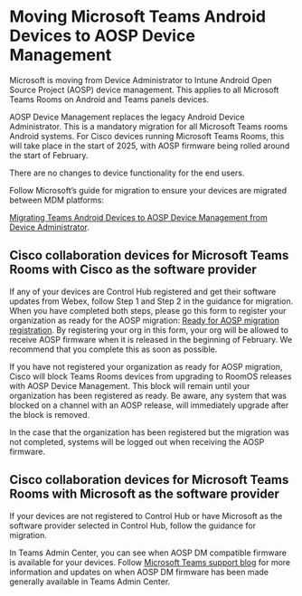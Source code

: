 # Moving Microsoft Teams Android Devices to AOSP Device Management

Microsoft is moving from Device Administrator to Intune Android Open Source Project (AOSP) device management. This applies to all Microsoft Teams Rooms on Android and Teams panels devices.

AOSP Device Management replaces the legacy Android Device Administrator. This is a mandatory migration for all Microsoft Teams rooms Android systems. For Cisco devices running Microsoft Teams Rooms, this will take place in the start of 2025, with AOSP firmware being rolled around the start of February.

There are no changes to device functionality for the end users.

Follow Microsoft’s guide for migration to ensure your devices are migrated between MDM platforms:

[Migrating Teams Android Devices to AOSP Device Management from Device Administrator](https://learn.microsoft.com/MicrosoftTeams/rooms/android-migration-guide). 

## Cisco collaboration devices for Microsoft Teams Rooms with Cisco as the software provider

If any of your devices are Control Hub registered and get their software updates from Webex, follow Step 1 and Step 2 in the guidance for migration. When you have completed both steps, please go this form to register your organization as ready for the AOSP migration: [Ready for AOSP migration registration](https://ciscocx.qualtrics.com/jfe/form/SV_eWIgDZWDYexwS3k).
By registering your org in this form, your org will be allowed to receive AOSP firmware when it is released in the beginning of February. We recommend that you complete this as soon as possible. 

If you have not registered your organization as ready for AOSP migration, Cisco will block Teams Rooms devices from upgrading to RoomOS releases with AOSP Device Management. This block will remain until your organization has been registered as ready. Be aware, any system that was blocked on a channel with an AOSP release, will immediately upgrade after the block is removed.

In the case that the organization has been registered but the migration was not completed, systems will be logged out when receiving the AOSP firmware.

## Cisco collaboration devices for Microsoft Teams Rooms with Microsoft as the software provider

If your devices are not registered to Control Hub or have Microsoft as the software provider selected in Control Hub, follow the guidance for migration. 

In Teams Admin Center, you can see when AOSP DM compatible firmware is available for your devices. Follow [Microsoft Teams support blog](https://techcommunity.microsoft.com/blog/microsoftteamssupport/moving-teams-android-devices-to-aosp-device-management/4140893) for more information and updates on when AOSP DM firmware has been made generally available in Teams Admin Center.
